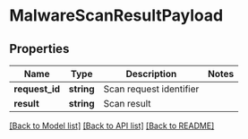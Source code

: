 # MalwareScanResultPayload

## Properties
Name | Type | Description | Notes
------------ | ------------- | ------------- | -------------
**request_id** | **string** | Scan request identifier | 
**result** | **string** | Scan result | 

[[Back to Model list]](../README.md#documentation-for-models) [[Back to API list]](../README.md#documentation-for-api-endpoints) [[Back to README]](../README.md)


